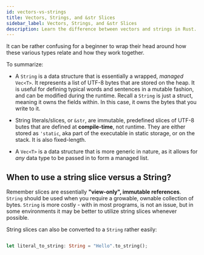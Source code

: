 ```yaml
---
id: vectors-vs-strings
title: Vectors, Strings, and &str Slices
sidebar_label: Vectors, Strings, and &str Slices
description: Learn the difference between vectors and strings in Rust.
---
```


It can be rather confusing for a beginner to wrap their head around how these various types relate and how they work together.

To summarize:

- A `String` is a data structure that is essentially a wrapped, *managed* `Vec<T>`.  It represents a list of UTF-8 bytes that are stored on the heap.  It is useful for defining typical words and sentences in a mutable fashion, and can be modified during the runtime. Recall a `String` is just a struct, meaning it owns the fields within.  In this case, it owns the bytes that you write to it.
  
- String literals/slices, or `&str`, are immutable, predefined slices of UTF-8 butes that are defined at **compile-time**, not runtime. They are either stored as `'static`, aka part of the executable in static storage, or on the stack. It is also fixed-length.  
  
- A `Vec<T>` is a data structure that is more generic in nature, as it allows for *any* data type to be passed in to form a managed list.


## When to use a string slice versus a String?

Remember slices are essentially **"view-only", immutable references**.  `String` should be used when you require a growable, ownable collection of bytes.  `String` is more costly - with in most programs, is not an issue, but in some environments it may be better to utilize string slices whenever possible.

String slices can also be converted to a `String` rather easily:

```rust

let literal_to_string: String = "Hello".to_string();

```

